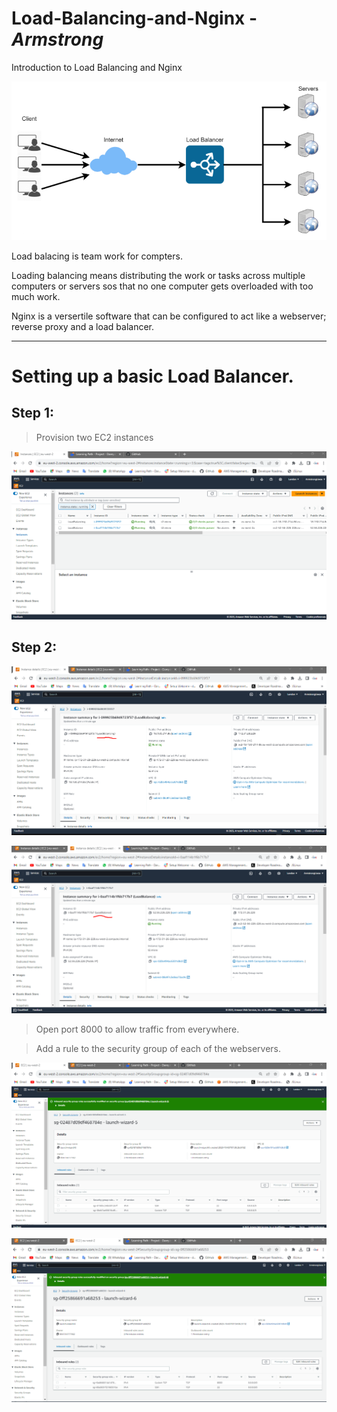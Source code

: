 # Load-Balancing-and-Nginx - ***Armstrong***
Introduction to Load Balancing and Nginx

![laod balancing](<images/load balancing.png>)

Load balacing is team work for compters. 

Loading balancing means distributing the work or tasks across multiple computers or servers sos that no one computer gets overloaded with too much work.

Nginx is a versertile software that can be configured to act like a webserver; reverse proxy and a load balancer.


---
# Setting up a basic Load Balancer.

## Step 1:

> Provision two EC2 instances

![ec2 instances](<images/ec2 instances.png>)

## Step 2:

![ec2 1](<images/server 1.png>)

![ec2 2](<images/server 2.png>)


> Open port 8000 to allow traffic from everywhere.

> Add a rule to the security group of each of the webservers.

![add rule 1](<images/add rule 1.png>)

![add rule 2](<images/add rule 2.png>)




